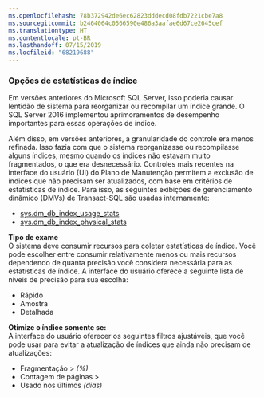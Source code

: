 ```yaml
---
ms.openlocfilehash: 78b372942de6ec62823dddecd08fdb7221cbe7a8
ms.sourcegitcommit: b2464064c0566590e486a3aafae6d67ce2645cef
ms.translationtype: HT
ms.contentlocale: pt-BR
ms.lasthandoff: 07/15/2019
ms.locfileid: "68219688"
---
```



### <a name="index-stats-options"></a>Opções de estatísticas de índice

<!--
This includes/paragraph-content/ file was created when processing vsts sqlbuvsts01 2999014 (5589131).  genemi  2017-07-21

Initially used in:
- relational-databases/maintenance-plans/rebuild-index-task-maintenance-plan.md
- relational-databases/maintenance-plans/reorganize-index-task-maintenance-plan.md
-->


Em versões anteriores do Microsoft SQL Server, isso poderia causar lentidão de sistema para reorganizar ou recompilar um índice grande. O SQL Server 2016 implementou aprimoramentos de desempenho importantes para essas operações de índice.

Além disso, em versões anteriores, a granularidade do controle era menos refinada. Isso fazia com que o sistema reorganizasse ou recompilasse alguns índices, mesmo quando os índices não estavam muito fragmentados, o que era desnecessário. Controles mais recentes na interface do usuário (UI) do Plano de Manutenção permitem a exclusão de índices que não precisam ser atualizados, com base em critérios de estatísticas de índice. Para isso, as seguintes exibições de gerenciamento dinâmico (DMVs) de Transact-SQL são usadas internamente:


- [sys.dm_db_index_usage_stats](../../relational-databases/system-dynamic-management-views/sys-dm-db-index-usage-stats-transact-sql.md)
- [sys.dm_db_index_physical_stats](../../relational-databases/system-dynamic-management-views/sys-dm-db-index-physical-stats-transact-sql.md)


 **Tipo de exame**  
 O sistema deve consumir recursos para coletar estatísticas de índice. Você pode escolher entre consumir relativamente menos ou mais recursos dependendo de quanta precisão você considera necessária para as estatísticas de índice. A interface do usuário oferece a seguinte lista de níveis de precisão para sua escolha:


- Rápido
- Amostra
- Detalhada


 **Otimize o índice somente se:**  
 A interface do usuário oferecer os seguintes filtros ajustáveis, que você pode usar para evitar a atualização de índices que ainda não precisam de atualizações:


- Fragmentação &gt; *(%)*
- Contagem de páginas &gt;
- Usado nos últimos *(dias)*

